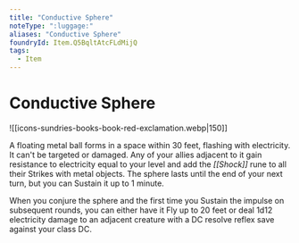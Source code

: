 ```yaml
---
title: "Conductive Sphere"
noteType: ":luggage:"
aliases: "Conductive Sphere"
foundryId: Item.Q5BqltAtcFLdMijQ
tags:
  - Item
---
```


# Conductive Sphere
![[icons-sundries-books-book-red-exclamation.webp|150]]

A floating metal ball forms in a space within 30 feet, flashing with electricity. It can't be targeted or damaged. Any of your allies adjacent to it gain resistance to electricity equal to your level and add the _[[Shock]]_ rune to all their Strikes with metal objects. The sphere lasts until the end of your next turn, but you can Sustain it up to 1 minute.

When you conjure the sphere and the first time you Sustain the impulse on subsequent rounds, you can either have it Fly up to 20 feet or deal 1d12 electricity damage to an adjacent creature with a DC resolve reflex save against your class DC.
